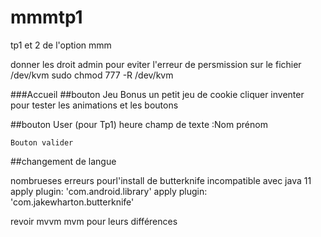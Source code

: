 # mmmtp1
tp1 et 2 de l'option mmm

donner les droit admin pour eviter l'erreur de persmission sur le fichier /dev/kvm
sudo chmod 777 -R /dev/kvm

###Accueil
##bouton Jeu Bonus
    un petit jeu de cookie cliquer inventer pour tester les animations et les boutons
    
##bouton User (pour Tp1)
    heure 
    champ de texte :Nom
                    prénom
    
    Bouton valider

##changement de langue



nombrueses erreurs pourl'install de butterknife incompatible avec java 11
apply plugin: 'com.android.library'
apply plugin: 'com.jakewharton.butterknife'

revoir mvvm mvm pour leurs différences
